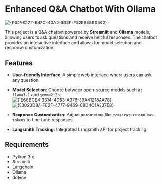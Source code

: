 # Enhanced Q&A Chatbot With Ollama 
![{F62A6277-B47C-40A2-BB3F-F82EBE8B9402}](https://github.com/user-attachments/assets/6e23566c-6a1c-4143-bbb3-515f6643293d)


This project is a Q&A chatbot powered by **Streamlit** and **Ollama** models, allowing users to ask questions and receive helpful responses. The chatbot provides an interactive interface and allows for model selection and response customization.

## Features
- **User-friendly Interface**: A simple web interface where users can ask any question.
- **Model Selection**: Choose between open-source models such as `llama3.1` and `gemma2:2b`.
  ![{1E68BCE4-3314-4DB3-A376-89A41218AA78}](https://github.com/user-attachments/assets/72118ec2-145c-4210-ad27-7e4f8fa58c36)
  ![{E3023D8A-FE2F-4777-9469-C8D4C1A237E8}](https://github.com/user-attachments/assets/7de5c03c-79ba-4bfa-ba28-bedd6b28673f)


- **Response Customization**: Adjust parameters like `temperature` and `max tokens` to fine-tune responses.
- **Langsmith Tracking**: Integrated Langsmith API for project tracking.

## Requirements
- Python 3.x
- Streamlit
- Langchain
- Ollama
- dotenv


